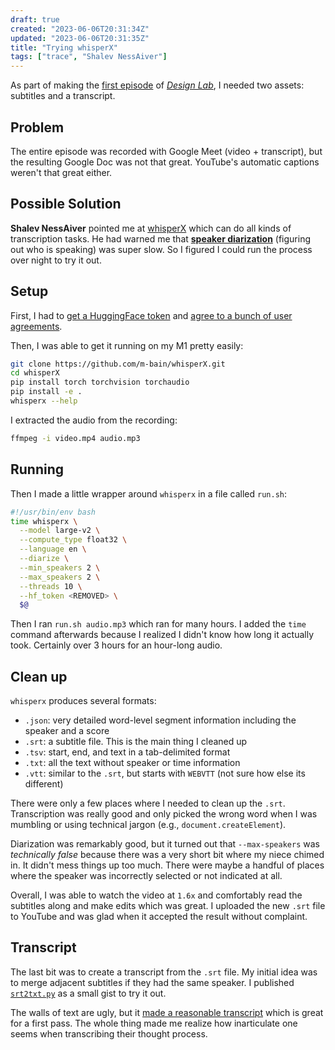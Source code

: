 ```yaml
---
draft: true
created: "2023-06-06T20:31:34Z"
updated: "2023-06-06T20:31:35Z"
title: "Trying whisperX"
tags: ["trace", "Shalev NessAiver"]
---
```


As part of making the [first episode]({{BLOG_URL}}/2023/06/design-lab-1.html) of [_Design Lab_]({{BLOG_URL}}/tag/design-lab/), I needed two assets: subtitles and a transcript.

## Problem

The entire episode was recorded with Google Meet (video + transcript), but the resulting Google Doc was not that great. YouTube's automatic captions weren't that great either.

## Possible Solution

**Shalev NessAiver** pointed me at [whisperX](https://github.com/m-bain/whisperX) which can do all kinds of transcription tasks. He had warned me that [**speaker diarization**](https://en.wikipedia.org/wiki/Speaker_diarisation) (figuring out who is speaking) was super slow. So I figured I could run the process over night to try it out.

## Setup

First, I had to [get a HuggingFace token](https://huggingface.co/settings/tokens) and [agree to a bunch of user agreements](https://github.com/m-bain/whisperX#speaker-diarization).

Then, I was able to get it running on my M1 pretty easily:

```bash
git clone https://github.com/m-bain/whisperX.git
cd whisperX
pip install torch torchvision torchaudio
pip install -e .
whisperx --help
```

I extracted the audio from the recording:

```bash
ffmpeg -i video.mp4 audio.mp3
```

## Running

Then I made a little wrapper around `whisperx` in a file called `run.sh`:

```bash
#!/usr/bin/env bash
time whisperx \
  --model large-v2 \
  --compute_type float32 \
  --language en \
  --diarize \
  --min_speakers 2 \
  --max_speakers 2 \
  --threads 10 \
  --hf_token <REMOVED> \
  $@
```

Then I ran `run.sh audio.mp3` which ran for many hours. I added the `time` command afterwards because I realized I didn't know how long it actually took. Certainly over 3 hours for an hour-long audio.

## Clean up

`whisperx` produces several formats:

- `.json`: very detailed word-level segment information including the speaker and a score
- `.srt`: a subtitle file. This is the main thing I cleaned up
- `.tsv`: start, end, and text in a tab-delimited format
- `.txt`: all the text without speaker or time information
- `.vtt`: similar to the `.srt`, but starts with `WEBVTT` (not sure how else its different)

There were only a few places where I needed to clean up the `.srt`. Transcription was really good and only picked the wrong word when I was mumbling or using technical jargon (e.g., `document.createElement`).

Diarization was remarkably good, but it turned out that `--max-speakers` was _technically false_ because there was a very short bit where my niece chimed in. It didn't mess things up too much. There were maybe a handful of places where the speaker was incorrectly selected or not indicated at all.

Overall, I was able to watch the video at `1.6x` and comfortably read the subtitles along and make edits which was great. I uploaded the new `.srt` file to YouTube and was glad when it accepted the result without complaint.

## Transcript

The last bit was to create a transcript from the `.srt` file. My initial idea was to merge adjacent subtitles if they had the same speaker. I published [`srt2txt.py`](https://gist.github.com/metaist/b10433ccc6795d4ed82ef42e0b70a209) as a small gist to try it out.

The walls of text are ugly, but it [made a reasonable transcript]({{BLOG_URL}}/2023/06/design-lab-1.html#introduction) which is great for a first pass. The whole thing made me realize how inarticulate one seems when transcribing their thought process.
